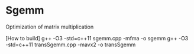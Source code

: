 # Sgemm
Optimization of matrix multiplication

[How to build]
	g++ -O3 -std=c++11 sgemm.cpp -mfma -o sgemm
	g++ -O3 -std=c++11 transSgemm.cpp -mavx2 -o transSgemm
